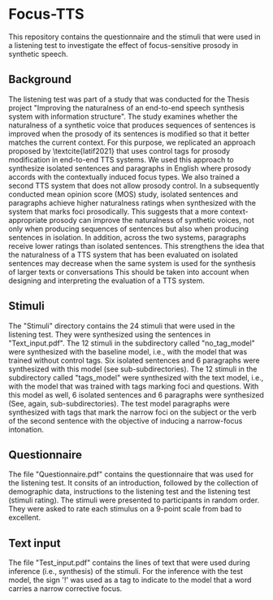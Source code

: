 # Focus-TTS

This repository contains the questionnaire and the stimuli that were used in a listening test to investigate the effect of focus-sensitive prosody in synthetic speech. 

## Background
The listening test was part of a study that was conducted for the Thesis project "Improving the naturalness of an end-to-end speech synthesis system with information structure". The study examines whether the naturalness of a synthetic voice that produces sequences of sentences is improved when the prosody of its sentences is modified so that it better matches the current context. For this purpose, we replicated an approach proposed by \textcite{latif2021} that uses control tags for prosody modification in end-to-end TTS systems. We used this approach to synthesize isolated sentences and paragraphs in English where prosody accords with the contextually induced focus types. We also trained a second TTS system that does not allow prosody control. In a subsequently conducted mean opinion score (MOS) study, isolated sentences and paragraphs achieve higher naturalness ratings when synthesized with the system that marks foci prosodically. This suggests that a more context-appropriate prosody can improve the naturalness of synthetic voices, not only when producing sequences of sentences but also when producing sentences in isolation. In addition, across the two systems, paragraphs receive lower ratings than isolated sentences. This strengthens the idea that the naturalness of a TTS system that has been evaluated on isolated sentences may decrease when the same system is used for the synthesis of larger texts or conversations This should be taken into account when designing and interpreting the evaluation of a TTS system.

## Stimuli
The "Stimuli" directory contains the 24 stimuli that were used in the listening test. They were synthesized using the sentences in "Text_input.pdf". The 12 stimuli in the subdirectory called "no_tag_model" were synthesized with the baseline model, i.e., with the model that was trained without control tags. Six isolated sentences and 6 paragraphs were synthesized with this model (see sub-subdirectories). The 12 stimuli in the subdirectory called "tags_model" were synthesized with the text model, i.e., with the model that was trained with tags marking foci and questions. With this model as well, 6 isolated sentences and 6 paragraphs were synthesized (See, again, sub-subdirectories). The test model paragraphs were synthesized with tags that mark the narrow foci on the subject or the verb of the second sentence with the objective of inducing a narrow-focus intonation.

## Questionnaire
The file "Questionnaire.pdf" contains the questionnaire that was used for the listening test. It consits of an introduction, followed by the collection of demographic data, instructions to the listening test and the listening test (stimuli rating). The stimuli were presented to participants in random order. They were asked to rate each stimulus on a 9-point scale from bad to excellent.

## Text input
The file "Test_input.pdf" contains the lines of text that were used during inference (i.e., synthesis) of the stimuli. For the inference with the test model, the sign '!' was used as a tag to indicate to the model that a word carries a narrow corrective focus. 

